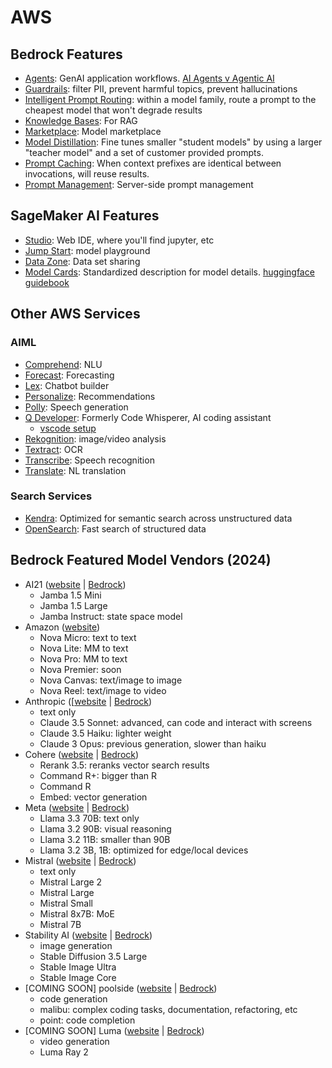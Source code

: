 # AWS

## Bedrock Features
* [Agents](https://aws.amazon.com/bedrock/agents/): GenAI application workflows.  [AI Agents v Agentic AI](https://medium.com/@elisowski/ai-agents-vs-agentic-ai-whats-the-difference-and-why-does-it-matter-03159ee8c2b4)
* [Guardrails](https://aws.amazon.com/bedrock/guardrails/): filter PII, prevent harmful topics, prevent hallucinations
* [Intelligent Prompt Routing](https://aws.amazon.com/bedrock/intelligent-prompt-routing/): within a model family, route a prompt to the cheapest model that won't degrade results
* [Knowledge Bases](https://aws.amazon.com/bedrock/knowledge-bases/): For RAG
* [Marketplace](https://aws.amazon.com/bedrock/marketplace/): Model marketplace
* [Model Distillation](https://aws.amazon.com/bedrock/model-distillation/): Fine tunes smaller "student models" by using a larger "teacher model" and a set of customer provided prompts.
* [Prompt Caching](https://aws.amazon.com/bedrock/prompt-caching/): When context prefixes are identical between invocations, will reuse results.
* [Prompt Management](https://aws.amazon.com/bedrock/prompt-management/): Server-side prompt management

## SageMaker AI Features
* [Studio](https://aws.amazon.com/sagemaker-ai/studio/): Web IDE, where you'll find jupyter, etc
* [Jump Start](https://aws.amazon.com/sagemaker-ai/jumpstart/): model playground
* [Data Zone](https://aws.amazon.com/datazone/): Data set sharing
* [Model Cards](https://docs.aws.amazon.com/sagemaker/latest/dg/model-cards.html): Standardized description for model details.  [huggingface guidebook](https://huggingface.co/docs/hub/en/model-card-guidebook)

## Other AWS Services
### AIML
* [Comprehend](https://aws.amazon.com/comprehend/): NLU
* [Forecast](https://aws.amazon.com/forecast/): Forecasting
* [Lex](https://aws.amazon.com/lex/): Chatbot builder
* [Personalize](https://aws.amazon.com/personalize/): Recommendations
* [Polly](https://aws.amazon.com/polly/): Speech generation
* [Q Developer](https://aws.amazon.com/q/developer/): Formerly Code Whisperer, AI coding assistant
    *  [vscode setup](https://marketplace.visualstudio.com/items?itemName=AmazonWebServices.amazon-q-vscode)
* [Rekognition](https://aws.amazon.com/rekognition/): image/video analysis
* [Textract](https://aws.amazon.com/textract/): OCR
* [Transcribe](https://aws.amazon.com/transcribe/): Speech recognition
* [Translate](https://aws.amazon.com/translate/): NL translation

### Search Services
* [Kendra](https://aws.amazon.com/kendra/): Optimized for semantic search across unstructured data
* [OpenSearch](https://aws.amazon.com/opensearch-service/): Fast search of structured data

## Bedrock Featured Model Vendors (2024)

* AI21 ([website](https://www.ai21.com/) | [Bedrock](https://aws.amazon.com/bedrock/ai21/)) 
    * Jamba 1.5 Mini
    * Jamba 1.5 Large
    * Jamba Instruct: state space model
* Amazon ([website](https://aws.amazon.com/ai/generative-ai/nova/))
    * Nova Micro: text to text
    * Nova Lite: MM to text
    * Nova Pro: MM to text
    * Nova Premier: soon
    * Nova Canvas: text/image to image
    * Nova Reel: text/image to video
* Anthropic ([[website](https://www.anthropic.com/) | [Bedrock](https://aws.amazon.com/bedrock/claude/))
    * text only
    * Claude 3.5 Sonnet: advanced, can code and interact with screens
    * Claude 3.5 Haiku: lighter weight
    * Claude 3 Opus: previous generation, slower than haiku
* Cohere ([website](https://cohere.com/) | [Bedrock](https://aws.amazon.com/bedrock/cohere/))
    * Rerank 3.5: reranks vector search results
    * Command R+: bigger than R 
    * Command R
    * Embed: vector generation
* Meta ([website](https://www.llama.com/) | [Bedrock](https://aws.amazon.com/bedrock/llama/))
    * Llama 3.3 70B: text only
    * Llama 3.2 90B: visual reasoning
    * Llama 3.2 11B: smaller than 90B
    * Llama 3.2 3B, 1B: optimized for edge/local devices
* Mistral ([website](https://mistral.ai/) | [Bedrock](https://aws.amazon.com/bedrock/mistral/))
    * text only
    * Mistral Large 2
    * Mistral Large 
    * Mistral Small
    * Mistral 8x7B: MoE
    * Mistral 7B
* Stability AI ([website](https://stability.ai/) | [Bedrock](https://aws.amazon.com/bedrock/stability-ai/))
    * image generation
    * Stable Diffusion 3.5 Large
    * Stable Image Ultra
    * Stable Image Core
* [COMING SOON] poolside ([website](https://poolside.ai/) | [Bedrock](https://aws.amazon.com/bedrock/poolside/)) 
    * code generation
    * malibu: complex coding tasks, documentation, refactoring, etc
    * point: code completion
* [COMING SOON] Luma ([website](https://lumalabs.ai/) | [Bedrock](https://aws.amazon.com/bedrock/luma-ai/)) 
    * video generation
    * Luma Ray 2